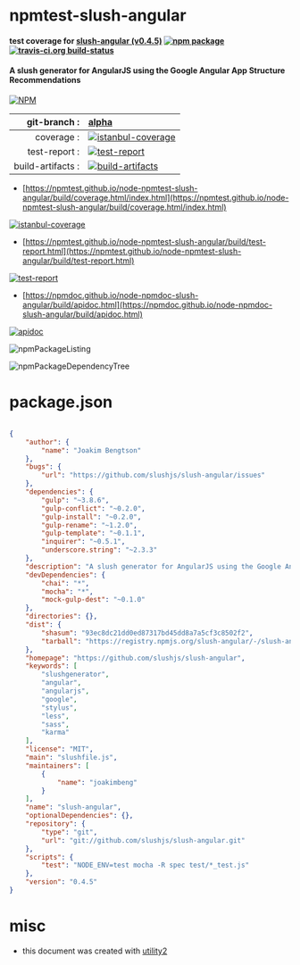 # npmtest-slush-angular

#### test coverage for  [slush-angular (v0.4.5)](https://github.com/slushjs/slush-angular)  [![npm package](https://img.shields.io/npm/v/npmtest-slush-angular.svg?style=flat-square)](https://www.npmjs.org/package/npmtest-slush-angular) [![travis-ci.org build-status](https://api.travis-ci.org/npmtest/node-npmtest-slush-angular.svg)](https://travis-ci.org/npmtest/node-npmtest-slush-angular)

#### A slush generator for AngularJS using the Google Angular App Structure Recommendations

[![NPM](https://nodei.co/npm/slush-angular.png?downloads=true&downloadRank=true&stars=true)](https://www.npmjs.com/package/slush-angular)

| git-branch : | [alpha](https://github.com/npmtest/node-npmtest-slush-angular/tree/alpha)|
|--:|:--|
| coverage : | [![istanbul-coverage](https://npmtest.github.io/node-npmtest-slush-angular/build/coverage.badge.svg)](https://npmtest.github.io/node-npmtest-slush-angular/build/coverage.html/index.html)|
| test-report : | [![test-report](https://npmtest.github.io/node-npmtest-slush-angular/build/test-report.badge.svg)](https://npmtest.github.io/node-npmtest-slush-angular/build/test-report.html)|
| build-artifacts : | [![build-artifacts](https://npmtest.github.io/node-npmtest-slush-angular/glyphicons_144_folder_open.png)](https://github.com/npmtest/node-npmtest-slush-angular/tree/gh-pages/build)|

- [https://npmtest.github.io/node-npmtest-slush-angular/build/coverage.html/index.html](https://npmtest.github.io/node-npmtest-slush-angular/build/coverage.html/index.html)

[![istanbul-coverage](https://npmtest.github.io/node-npmtest-slush-angular/build/screenCapture.buildCi.browser.%252Ftmp%252Fbuild%252Fcoverage.lib.html.png)](https://npmtest.github.io/node-npmtest-slush-angular/build/coverage.html/index.html)

- [https://npmtest.github.io/node-npmtest-slush-angular/build/test-report.html](https://npmtest.github.io/node-npmtest-slush-angular/build/test-report.html)

[![test-report](https://npmtest.github.io/node-npmtest-slush-angular/build/screenCapture.buildCi.browser.%252Ftmp%252Fbuild%252Ftest-report.html.png)](https://npmtest.github.io/node-npmtest-slush-angular/build/test-report.html)

- [https://npmdoc.github.io/node-npmdoc-slush-angular/build/apidoc.html](https://npmdoc.github.io/node-npmdoc-slush-angular/build/apidoc.html)

[![apidoc](https://npmdoc.github.io/node-npmdoc-slush-angular/build/screenCapture.buildCi.browser.%252Ftmp%252Fbuild%252Fapidoc.html.png)](https://npmdoc.github.io/node-npmdoc-slush-angular/build/apidoc.html)

![npmPackageListing](https://npmtest.github.io/node-npmtest-slush-angular/build/screenCapture.npmPackageListing.svg)

![npmPackageDependencyTree](https://npmtest.github.io/node-npmtest-slush-angular/build/screenCapture.npmPackageDependencyTree.svg)



# package.json

```json

{
    "author": {
        "name": "Joakim Bengtson"
    },
    "bugs": {
        "url": "https://github.com/slushjs/slush-angular/issues"
    },
    "dependencies": {
        "gulp": "~3.8.6",
        "gulp-conflict": "~0.2.0",
        "gulp-install": "~0.2.0",
        "gulp-rename": "~1.2.0",
        "gulp-template": "~0.1.1",
        "inquirer": "~0.5.1",
        "underscore.string": "~2.3.3"
    },
    "description": "A slush generator for AngularJS using the Google Angular App Structure Recommendations",
    "devDependencies": {
        "chai": "*",
        "mocha": "*",
        "mock-gulp-dest": "~0.1.0"
    },
    "directories": {},
    "dist": {
        "shasum": "93ec8dc21dd0ed87317bd45dd8a7a5cf3c8502f2",
        "tarball": "https://registry.npmjs.org/slush-angular/-/slush-angular-0.4.5.tgz"
    },
    "homepage": "https://github.com/slushjs/slush-angular",
    "keywords": [
        "slushgenerator",
        "angular",
        "angularjs",
        "google",
        "stylus",
        "less",
        "sass",
        "karma"
    ],
    "license": "MIT",
    "main": "slushfile.js",
    "maintainers": [
        {
            "name": "joakimbeng"
        }
    ],
    "name": "slush-angular",
    "optionalDependencies": {},
    "repository": {
        "type": "git",
        "url": "git://github.com/slushjs/slush-angular.git"
    },
    "scripts": {
        "test": "NODE_ENV=test mocha -R spec test/*_test.js"
    },
    "version": "0.4.5"
}
```



# misc
- this document was created with [utility2](https://github.com/kaizhu256/node-utility2)
